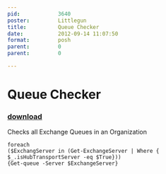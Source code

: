 ```yaml
---
pid:            3640
poster:         Littlegun
title:          Queue Checker
date:           2012-09-14 11:07:50
format:         posh
parent:         0
parent:         0

---
```


# Queue Checker

### [download](3640.ps1)

Checks all Exchange Queues in an Organization

```posh
foreach
($ExchangServer in (Get-ExchangeServer | Where { $_.isHubTransportServer -eq $True})) 
{Get-queue -Server $ExchangeServer}


```
